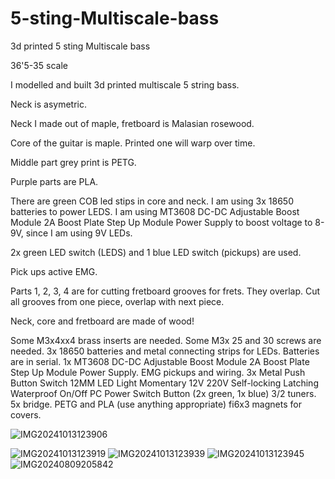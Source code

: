 # 5-sting-Multiscale-bass
3d printed 5 sting Multiscale bass

36'5-35 scale

I modelled and built 3d printed multiscale 5 string bass.

Neck is asymetric.

Neck I  made out of maple, fretboard is Malasian rosewood.

Core of the guitar is maple. Printed one will warp over time.

Middle part grey print is PETG.

Purple parts are PLA.

There are green COB led stips in core and neck. I am using 3x 18650 batteries to power LEDS. I am using MT3608 DC-DC Adjustable Boost Module 2A Boost Plate Step Up Module Power Supply to boost voltage to 8-9V, since I am using 9V LEDs.

2x green LED switch (LEDS) and 1 blue LED switch (pickups) are used.

Pick ups active EMG.

Parts 1, 2, 3, 4 are for cutting fretboard grooves for frets. They overlap. Cut all grooves from one piece, overlap with next piece.

Neck, core and fretboard are made of wood!

Some M3x4xx4 brass inserts are needed.
Some M3x 25 and 30 screws are needed.
3x 18650 batteries and metal connecting strips for  LEDs. Batteries are in serial.
1x MT3608 DC-DC Adjustable Boost Module 2A Boost Plate Step Up Module Power Supply.
EMG pickups and wiring.
3x Metal Push Button Switch 12MM LED Light Momentary 12V 220V Self-locking Latching Waterproof On/Off PC Power Switch Button (2x green, 1x blue)
3/2 tuners.
5x bridge.
PETG and PLA (use anything appropriate)
fi6x3 magnets for covers.


![IMG20241013123906](https://github.com/user-attachments/assets/e6589095-5b2c-4999-8f5b-c4fa9185397c)

![IMG20241013123919](https://github.com/user-attachments/assets/351eab86-ae36-4b7c-b66f-23fc84fdeed8)
![IMG20241013123939](https://github.com/user-attachments/assets/80c6fbed-cc0a-4059-b2ce-1e15d014a081)
![IMG20241013123945](https://github.com/user-attachments/assets/b0b7fe1f-0c8b-4f0a-bc90-88fac2208cfd)
![IMG20240809205842](https://github.com/user-attachments/assets/5a2983bf-4bde-475d-a883-25f8bcbd7f22)
